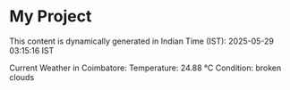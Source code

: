 # My Project

This content is dynamically generated in Indian Time (IST): 2025-05-29 03:15:16 IST


Current Weather in Coimbatore:
Temperature: 24.88 °C
Condition: broken clouds
